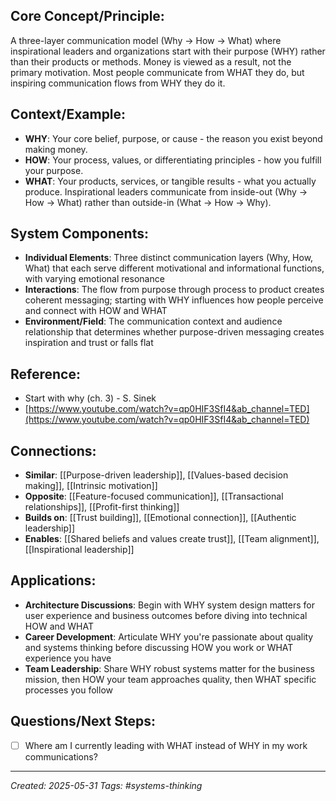 ## Core Concept/Principle:
A three-layer communication model (Why → How → What) where inspirational leaders and organizations start with their purpose (WHY) rather than their products or methods. Money is viewed as a result, not the primary motivation. Most people communicate from WHAT they do, but inspiring communication flows from WHY they do it.

## Context/Example:
- **WHY**: Your core belief, purpose, or cause - the reason you exist beyond making money. 
- **HOW**: Your process, values, or differentiating principles - how you fulfill your purpose.
- **WHAT**: Your products, services, or tangible results - what you actually produce. Inspirational leaders communicate from inside-out (Why → How → What) rather than outside-in (What → How → Why).

## System Components:
- **Individual Elements**: Three distinct communication layers (Why, How, What) that each serve different motivational and informational functions, with varying emotional resonance
- **Interactions**: The flow from purpose through process to product creates coherent messaging; starting with WHY influences how people perceive and connect with HOW and WHAT
- **Environment/Field**: The communication context and audience relationship that determines whether purpose-driven messaging creates inspiration and trust or falls flat

## Reference:
- Start with why (ch. 3) - S. Sinek
- [https://www.youtube.com/watch?v=qp0HIF3SfI4&ab_channel=TED](https://www.youtube.com/watch?v=qp0HIF3SfI4&ab_channel=TED)

## Connections:
- **Similar**: [[Purpose-driven leadership]], [[Values-based decision making]], [[Intrinsic motivation]]
- **Opposite**: [[Feature-focused communication]], [[Transactional relationships]], [[Profit-first thinking]]
- **Builds on**: [[Trust building]], [[Emotional connection]], [[Authentic leadership]]
- **Enables**: [[Shared beliefs and values create trust]], [[Team alignment]], [[Inspirational leadership]]

## Applications:
- **Architecture Discussions**: Begin with WHY system design matters for user experience and business outcomes before diving into technical HOW and WHAT
- **Career Development**: Articulate WHY you're passionate about quality and systems thinking before discussing HOW you work or WHAT experience you have
- **Team Leadership**: Share WHY robust systems matter for the business mission, then HOW your team approaches quality, then WHAT specific processes you follow

## Questions/Next Steps:
- [ ]  Where am I currently leading with WHAT instead of WHY in my work communications?

---

_Created: 2025-05-31_ _Tags: #systems-thinking_
